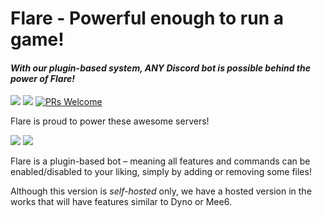 # Flare - Powerful enough to run a game!
#### *With our plugin-based system, ANY Discord bot is possible behind the power of Flare!*

[<img src="https://img.shields.io/badge/Support-Flare!-orange.svg">](https://www.patreon.com/killeymic)
[<img src="https://img.shields.io/badge/jda-api-blue.svg">](https://github.com/DV8FromTheWorld/JDA)
[![PRs Welcome](https://img.shields.io/badge/PRs-welcome-brightgreen.svg?style=flat-square)](http://makeapullrequest.com)

Flare is proud to power these awesome servers!

[<img src="https://img.shields.io/badge/-NFL%20Discord-red.svg">](https://discord.gg/sBhF8uu)
[<img src="https://img.shields.io/badge/-Game%20of%20Bots-red.svg">](https://discord.gg/776brEe)


Flare is a plugin-based bot – meaning all features and commands can be enabled/disabled to your liking, simply by adding or removing some files!

Although this version is *self-hosted* only, we have a hosted version in the works that will have features similar to Dyno or Mee6.

